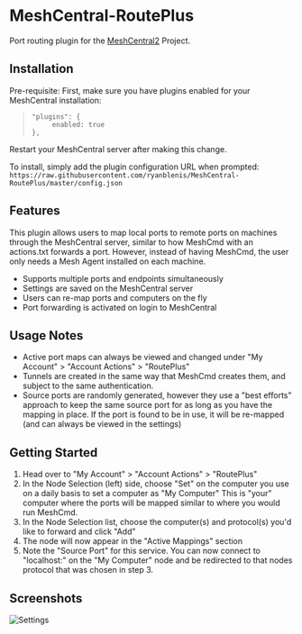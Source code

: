 # MeshCentral-RoutePlus

Port routing plugin for the [MeshCentral2](https://github.com/Ylianst/MeshCentral) Project.

## Installation

 Pre-requisite: First, make sure you have plugins enabled for your MeshCentral installation:
>     "plugins": {
>          enabled: true
>     },
Restart your MeshCentral server after making this change.

 To install, simply add the plugin configuration URL when prompted:
 `https://raw.githubusercontent.com/ryanblenis/MeshCentral-RoutePlus/master/config.json`

## Features
This plugin allows users to map local ports to remote ports on machines through the MeshCentral server, similar to how MeshCmd with an actions.txt forwards a port. However, instead of having MeshCmd, the user only needs a Mesh Agent installed on each machine.

- Supports multiple ports and endpoints simultaneously
- Settings are saved on the MeshCentral server
- Users can re-map ports and computers on the fly
- Port forwarding is activated on login to MeshCentral

## Usage Notes
- Active port maps can always be viewed and changed under "My Account" > "Account Actions" > "RoutePlus"
- Tunnels are created in the same way that MeshCmd creates them, and subject to the same authentication.
- Source ports are randomly generated, however they use a "best efforts" approach to keep the same source port for as long as you have the mapping in place. If the port is found to be in use, it will be re-mapped (and can always be viewed in the settings)

## Getting Started
1. Head over to "My Account" > "Account Actions" > "RoutePlus"
2. In the Node Selection (left) side, choose "Set" on the computer you use on a daily basis to set a computer as "My Computer"
This is "your" computer where the ports will be mapped similar to where you would run MeshCmd.
3. In the Node Selection list, choose the computer(s) and protocol(s) you'd like to forward and click "Add"
4. The node will now appear in the "Active Mappings" section
5. Note the "Source Port" for this service. You can now connect to "localhost:<source port>" on the "My Computer" node and be redirected to that nodes protocol that was chosen in step 3.

## Screenshots

![Settings](https://user-images.githubusercontent.com/1929277/71492397-ef6b7a80-2804-11ea-9bf6-695192430aa6.png)